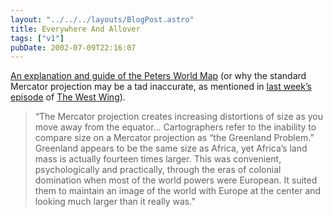 ```yaml
---
layout: "../../../layouts/BlogPost.astro"
title: Everywhere And Allover
tags: ["v1"]
pubDate: 2002-07-09T22:16:07
---
```


[An explanation and guide of the Peters World Map][1] (or why the standard Mercator projection may be a tad inaccurate, as mentioned in [last week&#8217;s episode][2] of [The West Wing][3]).

> &#8220;The Mercator projection creates increasing distortions of size as you move away from the equator&#8230; Cartographers refer to the inability to compare size on a Mercator projection as &#8220;the Greenland Problem.&#8221; Greenland appears to be the same size as Africa, yet Africa&#8217;s land mass is actually fourteen times larger. This was convenient, psychologically and practically, through the eras of colonial domination when most of the world powers were European. It suited them to maintain an image of the world with Europe at the center and looking much larger than it really was.&#8221;

[1]: http://www.diversophy.com/petersmap.htm "Diversophy: An explanation and guide of the Peters World Map"
[2]: http://thewestwing.tktv.net/Episodes2/quotes/16.html "TKtv: Quotes from Somebody's Going to Emergency, Somebody's Going to Jail"
[3]: http://www.nbc.com/The_West_Wing/ "NBC.com: The West Wing"
